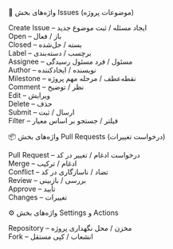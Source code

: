 📁 واژه‌های بخش Issues (موضوعات پروژه)

Create Issue – ایجاد مسئله / ثبت موضوع جدید  
Open – باز / فعال  
Closed – بسته / حل‌شده  
Label – برچسب / دسته‌بندی  
Assignee – مسئول / فرد مسئول رسیدگی  
Author – نویسنده / ایجادکننده  
Milestone – نقطه‌عطف / مرحله مهم پروژه  
Comment – نظر / توضیح  
Edit – ویرایش  
Delete – حذف  
Submit – ارسال / ثبت  
Filter – فیلتر / جستجو بر اساس معیار  

📦 واژه‌های بخش Pull Requests (درخواست تغییرات)

Pull Request – درخواست ادغام / تغییر در کد  
Merge – ادغام / ترکیب  
Conflict – تضاد / ناسازگاری در کد  
Review – بررسی / بازبینی  
Approve – تأیید  
Changes – تغییرات  

⚙️ واژه‌های بخش Settings و Actions

Repository – مخزن / محل نگهداری پروژه  
Fork – انشعاب / کپی مستقل





